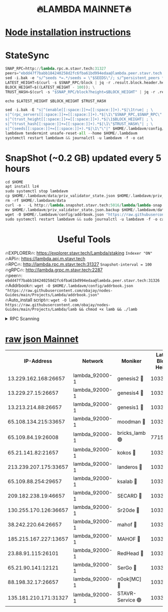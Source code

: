 <h1 align="center"> 🔥LAMBDA MAINNET🔥</h1>


[Node installation instructions](https://github.com/obajay/nodes-Guides/tree/main/Projects/Lambda)
=


# StateSync
```python
SNAP_RPC=http://lambda.rpc.m.stavr.tech:31327
peers="ebdd47f7babb184240258d2fc6fba61bd994edaa@lambda.peer.stavr.tech:31326" 
sed -i.bak -e "s/^seeds *=.*/seeds = \"$SEEDS\"/; s/^persistent_peers *=.*/persistent_peers = \"$PEERS\"/" $HOME/.lambdavm/config/config.toml
LATEST_HEIGHT=$(curl -s $SNAP_RPC/block | jq -r .result.block.header.height); \
BLOCK_HEIGHT=$((LATEST_HEIGHT - 100)); \
TRUST_HASH=$(curl -s "$SNAP_RPC/block?height=$BLOCK_HEIGHT" | jq -r .result.block_id.hash)

echo $LATEST_HEIGHT $BLOCK_HEIGHT $TRUST_HASH

sed -i.bak -E "s|^(enable[[:space:]]+=[[:space:]]+).*$|\1true| ; \
s|^(rpc_servers[[:space:]]+=[[:space:]]+).*$|\1\"$SNAP_RPC,$SNAP_RPC\"| ; \
s|^(trust_height[[:space:]]+=[[:space:]]+).*$|\1$BLOCK_HEIGHT| ; \
s|^(trust_hash[[:space:]]+=[[:space:]]+).*$|\1\"$TRUST_HASH\"| ; \
s|^(seeds[[:space:]]+=[[:space:]]+).*$|\1\"\"|" $HOME/.lambdavm/config/config.toml
lambdavm tendermint unsafe-reset-all --home $HOME/.lambdavm
systemctl restart lambdavm && journalctl -u lambdavm -f -o cat

```
# SnapShot (~0.2 GB) updated every 5 hours
```python
cd $HOME
apt install lz4
sudo systemctl stop lambdavm
cp $HOME/.lambdavm/data/priv_validator_state.json $HOME/.lambdavm/priv_validator_state.json.backup
rm -rf $HOME/.lambdavm/data
curl -o - -L http://lambda.snapshot.stavr.tech:5016/lambda/lambda-snap.tar.lz4 | lz4 -c -d - | tar -x -C $HOME/.lambdavm --strip-components 2
mv $HOME/.lambdavm/priv_validator_state.json.backup $HOME/.lambdavm/data/priv_validator_state.json
wget -O $HOME/.lambdavm/config/addrbook.json "https://raw.githubusercontent.com/obajay/nodes-Guides/main/Projects/Lambda/addrbook.json"
sudo systemctl restart lambdavm && sudo journalctl -u lambdavm -f -o cat
```
 <h1 align="center"> Useful Tools</h1>

🔥EXPLORER🔥:      https://explorer.stavr.tech/Lambda/staking	        `Indexer "ON"` \
🔥API🔥: 			 		 https://lambda.api.m.stavr.tech \
🔥RPC🔥:           http://lambda.rpc.m.stavr.tech:31327	              `Snapshot-interval = 100` \
🔥gRPC🔥:          http://lambda.grpc.m.stavr.tech:2287 \
🔥peer🔥:					 `ebdd47f7babb184240258d2fc6fba61bd994edaa@lambda.peer.stavr.tech:31326` \
🔥Addrbook🔥:    ```wget -O $HOME/.lambdavm/config/addrbook.json "https://raw.githubusercontent.com/obajay/nodes-Guides/main/Projects/Lambda/addrbook.json"``` \
🔥Auto_install script🔥: ```wget -O lamb https://raw.githubusercontent.com/obajay/nodes-Guides/main/Projects/Lambda/lamb && chmod +x lamb && ./lamb```


<details>
<summary>RPC Scanning</summary>

<h2 align="center"> We scan nodes in real time every 4 hours. And we provide the final result of RPC endpoints.
We cannot influence the operation of these nodes in any way. </h2>


```python
If Voting Power is higher than 0 --> then the Node is a validator of the network and may be subject to attack and be a potential threat to the chain.
```
```python
We marked such validators with a red symbol
```

</details>

[raw json Mainnet](https://rpc-check.lambm.stavr.tech/lambm/rpc-lambm-result.json)
=


<table><tr><th>IP-Address</th><th>Network</th><th>Moniker</th><th>Latest Block Height</th><th>Earliest Block Height</th><th>Catching Up</th><th>Voting Power</th><th>Scan Time</th></tr><tr><td>13.229.162.168:26657</td><td>lambda_92000-1</td><td>genesis2 🔴</td><td>10331828</td><td>1</td><td>False</td><td>16607038</td><td>2023-12-03T20:33:30.181614370UTC</td></tr><tr><td>13.229.27.15:26657</td><td>lambda_92000-1</td><td>genesis4 🔴</td><td>10331829</td><td>1</td><td>False</td><td>9887611</td><td>2023-12-03T20:33:33.144047185UTC</td></tr><tr><td>13.213.214.88:26657</td><td>lambda_92000-1</td><td>genesis1 🔴</td><td>10331829</td><td>1</td><td>False</td><td>107835</td><td>2023-12-03T20:33:34.545128165UTC</td></tr><tr><td>65.108.134.215:33657</td><td>lambda_92000-1</td><td>moodman 🔴</td><td>10331831</td><td>632001</td><td>False</td><td>1070005</td><td>2023-12-03T20:33:39.737242650UTC</td></tr><tr><td>65.109.84.19:26008</td><td>lambda_92000-1</td><td>bricks_lamb 🟢</td><td>7715743</td><td>7581001</td><td>False</td><td>0</td><td>2023-12-03T20:33:44.068052404UTC</td></tr><tr><td>65.21.141.82:21657</td><td>lambda_92000-1</td><td>kokos 🔴</td><td>10331830</td><td>7716001</td><td>False</td><td>546765</td><td>2023-12-03T20:33:36.946846640UTC</td></tr><tr><td>213.239.207.175:33657</td><td>lambda_92000-1</td><td>landeros 🔴</td><td>10331826</td><td>8136001</td><td>False</td><td>935461</td><td>2023-12-03T20:33:24.219845827UTC</td></tr><tr><td>65.109.88.254:29657</td><td>lambda_92000-1</td><td>ksalab 🔴</td><td>10331831</td><td>8715001</td><td>False</td><td>501209</td><td>2023-12-03T20:33:40.379983943UTC</td></tr><tr><td>209.182.238.19:46657</td><td>lambda_92000-1</td><td>SECARD 🔴</td><td>10331827</td><td>9443001</td><td>False</td><td>2092101</td><td>2023-12-03T20:33:29.216941749UTC</td></tr><tr><td>130.255.170.126:36657</td><td>lambda_92000-1</td><td>Sr20de 🔴</td><td>10331826</td><td>10014001</td><td>False</td><td>670850</td><td>2023-12-03T20:33:24.649450490UTC</td></tr><tr><td>38.242.220.64:26657</td><td>lambda_92000-1</td><td>mahof 🔴</td><td>10331824</td><td>10131001</td><td>False</td><td>770350</td><td>2023-12-03T20:33:19.368316566UTC</td></tr><tr><td>185.215.167.227:13657</td><td>lambda_92000-1</td><td>MAHOF 🔴</td><td>10331829</td><td>10134001</td><td>False</td><td>2051510</td><td>2023-12-03T20:33:33.511015710UTC</td></tr><tr><td>23.88.91.115:26101</td><td>lambda_92000-1</td><td>RedHead 🔴</td><td>10331826</td><td>10231826</td><td>False</td><td>553202</td><td>2023-12-03T20:33:24.873007124UTC</td></tr><tr><td>65.21.90.141:12121</td><td>lambda_92000-1</td><td>SerGo 🔴</td><td>10331831</td><td>10231831</td><td>False</td><td>10511549</td><td>2023-12-03T20:33:40.723305422UTC</td></tr><tr><td>88.198.32.17:26657</td><td>lambda_92000-1</td><td>n0ok[MC] 🔴</td><td>10331832</td><td>10231832</td><td>False</td><td>1578630</td><td>2023-12-03T20:33:43.728986265UTC</td></tr><tr><td>135.181.210.171:31327</td><td>lambda_92000-1</td><td>STAVR-Service 🟢</td><td>10331831</td><td>10328001</td><td>False</td><td>0</td><td>2023-12-03T20:33:39.400502307UTC</td></tr></table>
